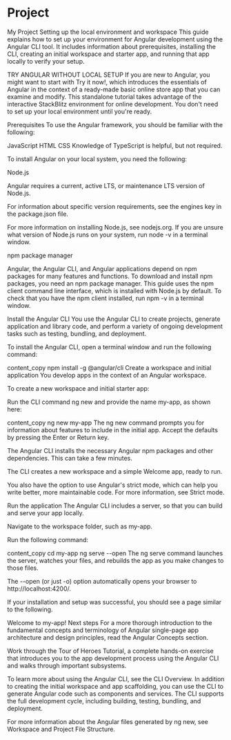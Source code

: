 # Project
My Project
Setting up the local environment and workspace
This guide explains how to set up your environment for Angular development using the Angular CLI tool. It includes information about prerequisites, installing the CLI, creating an initial workspace and starter app, and running that app locally to verify your setup.

TRY ANGULAR WITHOUT LOCAL SETUP
If you are new to Angular, you might want to start with Try it now!, which introduces the essentials of Angular in the context of a ready-made basic online store app that you can examine and modify. This standalone tutorial takes advantage of the interactive StackBlitz environment for online development. You don't need to set up your local environment until you're ready.

Prerequisites
To use the Angular framework, you should be familiar with the following:

JavaScript
HTML
CSS
Knowledge of TypeScript is helpful, but not required.

To install Angular on your local system, you need the following:

Node.js

Angular requires a current, active LTS, or maintenance LTS version of Node.js.

For information about specific version requirements, see the engines key in the package.json file.

For more information on installing Node.js, see nodejs.org. If you are unsure what version of Node.js runs on your system, run node -v in a terminal window.

npm package manager

Angular, the Angular CLI, and Angular applications depend on npm packages for many features and functions. To download and install npm packages, you need an npm package manager. This guide uses the npm client command line interface, which is installed with Node.js by default. To check that you have the npm client installed, run npm -v in a terminal window.

Install the Angular CLI
You use the Angular CLI to create projects, generate application and library code, and perform a variety of ongoing development tasks such as testing, bundling, and deployment.

To install the Angular CLI, open a terminal window and run the following command:

content_copy
npm install -g @angular/cli
Create a workspace and initial application
You develop apps in the context of an Angular workspace.

To create a new workspace and initial starter app:

Run the CLI command ng new and provide the name my-app, as shown here:

content_copy
ng new my-app
The ng new command prompts you for information about features to include in the initial app. Accept the defaults by pressing the Enter or Return key.

The Angular CLI installs the necessary Angular npm packages and other dependencies. This can take a few minutes.

The CLI creates a new workspace and a simple Welcome app, ready to run.

You also have the option to use Angular's strict mode, which can help you write better, more maintainable code. For more information, see Strict mode.

Run the application
The Angular CLI includes a server, so that you can build and serve your app locally.

Navigate to the workspace folder, such as my-app.

Run the following command:

content_copy
cd my-app
ng serve --open
The ng serve command launches the server, watches your files, and rebuilds the app as you make changes to those files.

The --open (or just -o) option automatically opens your browser to http://localhost:4200/.

If your installation and setup was successful, you should see a page similar to the following.

Welcome to my-app!
Next steps
For a more thorough introduction to the fundamental concepts and terminology of Angular single-page app architecture and design principles, read the Angular Concepts section.

Work through the Tour of Heroes Tutorial, a complete hands-on exercise that introduces you to the app development process using the Angular CLI and walks through important subsystems.

To learn more about using the Angular CLI, see the CLI Overview. In addition to creating the initial workspace and app scaffolding, you can use the CLI to generate Angular code such as components and services. The CLI supports the full development cycle, including building, testing, bundling, and deployment.

For more information about the Angular files generated by ng new, see Workspace and Project File Structure.
